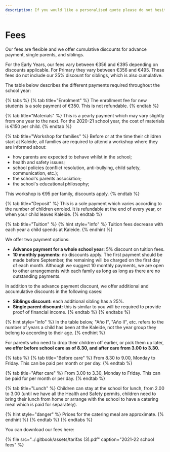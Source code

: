 ```yaml
---
description: If you would like a personalised quote please do not hesitate to contact us.
---
```


# Fees

Our fees are flexible and we offer cumulative discounts for advance payment, single parents, and siblings. 

For the Early Years, our fees vary between €356 and €395 depending on discounts applicable. For Primary they vary between €356 and €495. These fees do not include our 25% discount for siblings, which is also cumulative.

The table below describes the different payments required throughout the school year:

{% tabs %}
{% tab title="Enrolment" %}
The enrollment fee for new students is a sole payment of €350. This is not refundable. 
{% endtab %}

{% tab title="Materials" %}
This is a yearly payment which may vary slightly from one year to the next. For the 2020-21 school year, the cost of materials is €150 per child.
{% endtab %}

{% tab title="Workshop for families" %}
Before or at the time their children start at Kaleide, all families are required to attend a workshop where they are informed about:

* how parents are expected to behave whilst in the school;
* health and safety issues;
* school policies \(conflict resolution, anti-bullying, child safety, communication, etc.\);
* the school's parents association;
* the school's educational philosophy;

This workshop is €95 per family, discounts apply.
{% endtab %}

{% tab title="Deposit" %}
This is a sole payment which varies according to the number of children enroled. It is refundable at the end of every year, or when your child leaves Kaleide.
{% endtab %}

{% tab title="Tuition" %}
{% hint style="info" %}
Tuition fees decrease with each year a child spends at Kaleide.
{% endhint %}

We offer two payment options:

* **Advance payment for a whole school year:**  5% discount on tuition fees. 
* **10 monthly payments:** no discounts apply. The first payment should be made before September, the remaining will be charged on the first day of each month.  Although we suggest 10 monthly payments, we are open to other arrangements with each family as long as long as there are no outstanding payments.

In addition to the advance payment discount, we offer additional and accumulative discounts in the following cases:

* **Siblings discount:** each additional sibling has a 25%.
* **Single parent discount:** this is similar to you will be required to provide proof of financial income.
{% endtab %}
{% endtabs %}

{% hint style="info" %}
In the table below, "Año I", "Año II", etc. refers to the number of years a child has been at the Kaleide, not the year group they belong to according to their age.
{% endhint %}

For parents who need to drop their children off earlier, or pick them up later, **we offer before school care as of 8.30, and after care from 3.00 to 3.30.** 

{% tabs %}
{% tab title="Before care" %}
From 8.30 to 9.00, Monday to Friday. This can be paid per month or per day.
{% endtab %}

{% tab title="After care" %}
From 3.00 to 3.30, Monday to Friday. This can be paid for per month or per day.
{% endtab %}

{% tab title="Lunch" %}
Children can stay at the school for lunch, from 2.00 to 3.00 \(until we have all the Health and Safety permits, children need to bring their lunch from home or arrange with the school to have a catering meal which is paid for separately\). 

{% hint style="danger" %}
Prices for the catering meal are approximate.
{% endhint %}
{% endtab %}
{% endtabs %}

You can download our fees here:

{% file src="../.gitbook/assets/tarifas \(3\).pdf" caption="2021-22 school fees" %}





